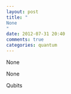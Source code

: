 ```yaml
---
layout: post
title: "
None
"
date: 2012-07-31 20:40
comments: true
categories: quantum
---
```


None


None


Qubits

